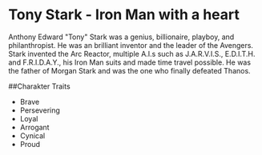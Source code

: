 # Tony Stark - Iron Man with a heart

Anthony Edward "Tony" Stark was a genius, billionaire, playboy, and philanthropist. He was an brilliant inventor and the leader of the Avengers. Stark invented the Arc Reactor, multiple A.I.s such as J.A.R.V.I.S., E.D.I.T.H. and F.R.I.D.A.Y., his Iron Man suits and made time travel possible. He was the father of Morgan Stark and was the one who finally defeated Thanos.

##Charakter Traits
* Brave
* Persevering
* Loyal
* Arrogant
* Cynical
* Proud